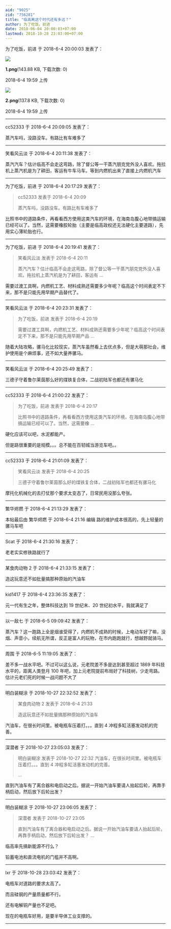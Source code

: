 ```yaml
---
aid: "9025"
zid: "756281"
title: "临高离这个时代还有多远？"
author: 为了吃饭，前进
date: 2018-06-04 20:00:03+07:00
lastmod: 2018-10-28 23:03:00+07:00
---
```


为了吃饭，前进 于 2018-6-4 20:00:03 发表了：

![](/9025/195955z7f61xts7bgs0t7s.png)

**1.png**(143.88 KB, 下载次数: 0)

2018-6-4 19:59 上传

![](/9025/195955v7th7txjtvqqtq34.png)

**2.png**(137.8 KB, 下载次数: 0)

2018-6-4 19:59 上传

---

cc52333 于 2018-6-4 20:09:05 发表了：

蒸汽车吗，没路没车。有路比有车难多了

---

笑看风云淡 于 2018-6-4 20:11:38 发表了：

蒸汽汽车？估计临高不会走这弯路，除了督公等一干蒸汽朋克党外没人喜欢。拖拉机上蒸汽机是为了耕田，客运有牛车马车。等到内燃机出来了直接上内燃机汽车

---

为了吃饭，前进 于 2018-6-4 20:17:29 发表了：

> cc52333 发表于 2018-6-4 20:09
>
> 蒸汽车吗，没路没车。有路比有车难多了

比照书中的道路条件，再看看西方使用这类汽车的环境，在海南岛腹心地带搞运输已经可以了。当然，这需要橡胶轮胎（主要是临高政权还无法硬化主要道路），先用实心薄轮胎也行。

---

为了吃饭，前进 于 2018-6-4 20:19:41 发表了：

> 笑看风云淡 发表于 2018-6-4 20:11
>
> 蒸汽汽车？估计临高不会走这弯路，除了督公等一干蒸汽朋克党外没人喜欢。拖拉机上蒸汽机是为了耕田，客运有 ...

需要过渡工具啊，内燃机工艺、材料成熟还需要多少年呢？临高这个时间表定不下来，那不是只能先用早期产品替代了。

---

笑看风云淡 于 2018-6-4 20:23:31 发表了：

> 为了吃饭，前进 发表于 2018-6-4 20:19
>
> 需要过渡工具啊，内燃机工艺、材料成熟还需要多少年呢？临高这个时间表定不下来，那不是只能先用早期产品 ...

随着大陆攻略，骡马化比较现实，蒸汽车虽然看上去优点多，但是大萌那社会，维护使用是个麻烦事，还不如大量养骡马。

---

笑看风云淡 于 2018-6-4 20:25:49 发表了：

三德子守着鲁尔莱茵那么好的煤铁复合体，二战初陆军也都还有骡马化

---

cc52333 于 2018-6-4 21:00:22 发表了：

> 为了吃饭，前进 发表于 2018-6-4 20:17
>
> 比照书中的道路条件，再看看西方使用这类汽车的环境，在海南岛腹心地带搞运输已经可以了。当然，这需要橡 ...

硬化应该可以吧，水泥都能产。

但是路很重要的是规模。。。总不能在百韧城当游览车吧。。

---

cc52333 于 2018-6-4 21:01:09 发表了：

> 笑看风云淡 发表于 2018-6-4 20:25
>
> 三德子守着鲁尔莱茵那么好的煤铁复合体，二战初陆军也都还有骡马化

摩托化机械化的去打仗那个要求太变态了，日常民用没那么夸张。

---

繁华烬燃 于 2018-6-4 21:13:29 发表了：

本帖最后由 繁华烬燃 于 2018-6-4 21:16 编辑 路的维护成本很高的，先上轻量的骡马车吧

---

Scat 于 2018-6-4 21:30:16 发表了：

老老实实修铁路就行了

---

某食肉动物 2 于 2018-6-4 21:33:15 发表了：

造这玩意还不如批量搞那种原始的汽油车

---

kid1417 于 2018-6-4 23:36:35 发表了：

元一代有生之年，整体科技达到 19 世纪末、20 世纪初水平，我就满足了

---

以一敌七 于 2018-6-5 09:09:42 发表了：

蒸汽车？这一跑路上全是烟谁受得了，内燃机不成熟的时候，上电动车好了嘛，没烟、声音小，续航无所谓，反正是富人的玩物，在市内跑跑就行，想越野就骑马。

---

周围 于 2018-6-5 11:19:05 发表了：

差不多一战水平吧。不过可以这么说，元老院差不多是达到甚至超过 1869 年科技水平的，距离人类登月 100 年吧，加上元老院提前布局好了科技树，少走弯路。估计元老们死的时候一战问题不大了

---

明白装糊涂 于 2018-10-27 22:32:52 发表了：

> 某食肉动物 2 发表于 2018-6-4 21:33
>
> 造这玩意还不如批量搞那种原始的汽油车

汽油车，在很长时间里。被电瓶车压着打。。。直到 4 冲程多缸活塞发动机的完善。

---

深潜者 于 2018-10-27 23:05:03 发表了：

> 明白装糊涂 发表于 2018-10-27 22:32 汽油车，在很长时间里。被电瓶车压着打。。。直到 4 冲程多缸活塞发动机的完善。
>
> ...

直到汽油车有了离合器和电启动之后。据说一开始汽油车要请人抬起后轮，再靠手柄启动，然后放下后轮出发？

---

明白装糊涂 于 2018-10-27 23:06:05 发表了：

> 深潜者 发表于 2018-10-27 23:05
>
> 直到汽油车有了离合器和电启动之后。据说一开始汽油车要请人抬起后轮，再靠手柄启动，然后放下后轮出发？ ...

临高率先搞新能源不行么？

铅蓄电池和直流电机的门槛并不高啊。

---

lxr 于 2018-10-28 23:03:42 发表了：

电瓶车对道路的要求太高了。

而且硅钢的产量质量都不行。

还有电解铜产量也不足吧。

现在的电瓶车好用，是要半导体工业支撑的。

---
